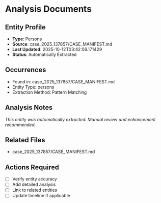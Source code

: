 # Analysis Documents

## Entity Profile
- **Type**: Persons
- **Source**: case_2025_137857/CASE_MANIFEST.md
- **Last Updated**: 2025-10-12T03:42:06.171429
- **Status**: Automatically Extracted

## Occurrences
- Found in: case_2025_137857/CASE_MANIFEST.md
- Entity Type: persons
- Extraction Method: Pattern Matching

## Analysis Notes
*This entity was automatically extracted. Manual review and enhancement recommended.*

## Related Files
- case_2025_137857/CASE_MANIFEST.md

## Actions Required
- [ ] Verify entity accuracy
- [ ] Add detailed analysis
- [ ] Link to related entities
- [ ] Update timeline if applicable
